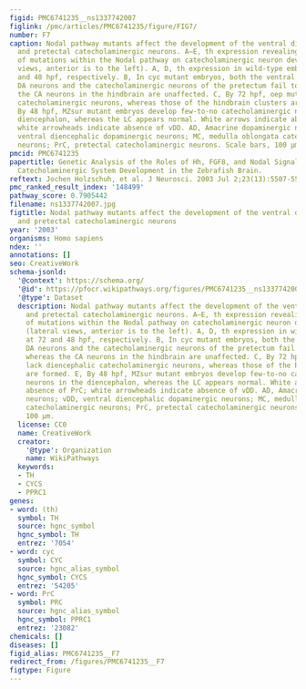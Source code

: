 ```yaml
---
figid: PMC6741235__ns1337742007
figlink: /pmc/articles/PMC6741235/figure/FIG7/
number: F7
caption: Nodal pathway mutants affect the development of the ventral diencephalic
  and pretectal catecholaminergic neurons. A–E, th expression revealing the effects
  of mutations within the Nodal pathway on catecholaminergic neuron development (lateral
  views, anterior is to the left). A, D, th expression in wild-type embryos at 72
  and 48 hpf, respectively. B, In cyc mutant embryos, both the ventral diencephalic
  DA neurons and the catecholaminergic neurons of the pretectum fail to develop, whereas
  the CA neurons in the hindbrain are unaffected. C, By 72 hpf, oep mutants lack diencephalic
  catecholaminergic neurons, whereas those of the hindbrain clusters are formed. E,
  By 48 hpf, MZsur mutant embryos develop few-to-no catecholaminergic neurons in the
  diencephalon, whereas the LC appears normal. White arrows indicate absence of PrC;
  white arrowheads indicate absence of vDD. AD, Amacrine dopaminergic neurons; vDD,
  ventral diencephalic dopaminergic neurons; MC, medulla oblongata catecholaminergic
  neurons; PrC, pretectal catecholaminergic neurons. Scale bars, 100 μm.
pmcid: PMC6741235
papertitle: Genetic Analysis of the Roles of Hh, FGF8, and Nodal Signaling during
  Catecholaminergic System Development in the Zebrafish Brain.
reftext: Jochen Holzschuh, et al. J Neurosci. 2003 Jul 2;23(13):5507-5519.
pmc_ranked_result_index: '148499'
pathway_score: 0.7905442
filename: ns1337742007.jpg
figtitle: Nodal pathway mutants affect the development of the ventral diencephalic
  and pretectal catecholaminergic neurons
year: '2003'
organisms: Homo sapiens
ndex: ''
annotations: []
seo: CreativeWork
schema-jsonld:
  '@context': https://schema.org/
  '@id': https://pfocr.wikipathways.org/figures/PMC6741235__ns1337742007.html
  '@type': Dataset
  description: Nodal pathway mutants affect the development of the ventral diencephalic
    and pretectal catecholaminergic neurons. A–E, th expression revealing the effects
    of mutations within the Nodal pathway on catecholaminergic neuron development
    (lateral views, anterior is to the left). A, D, th expression in wild-type embryos
    at 72 and 48 hpf, respectively. B, In cyc mutant embryos, both the ventral diencephalic
    DA neurons and the catecholaminergic neurons of the pretectum fail to develop,
    whereas the CA neurons in the hindbrain are unaffected. C, By 72 hpf, oep mutants
    lack diencephalic catecholaminergic neurons, whereas those of the hindbrain clusters
    are formed. E, By 48 hpf, MZsur mutant embryos develop few-to-no catecholaminergic
    neurons in the diencephalon, whereas the LC appears normal. White arrows indicate
    absence of PrC; white arrowheads indicate absence of vDD. AD, Amacrine dopaminergic
    neurons; vDD, ventral diencephalic dopaminergic neurons; MC, medulla oblongata
    catecholaminergic neurons; PrC, pretectal catecholaminergic neurons. Scale bars,
    100 μm.
  license: CC0
  name: CreativeWork
  creator:
    '@type': Organization
    name: WikiPathways
  keywords:
  - TH
  - CYCS
  - PPRC1
genes:
- word: (th)
  symbol: TH
  source: hgnc_symbol
  hgnc_symbol: TH
  entrez: '7054'
- word: cyc
  symbol: CYC
  source: hgnc_alias_symbol
  hgnc_symbol: CYCS
  entrez: '54205'
- word: PrC
  symbol: PRC
  source: hgnc_alias_symbol
  hgnc_symbol: PPRC1
  entrez: '23082'
chemicals: []
diseases: []
figid_alias: PMC6741235__F7
redirect_from: /figures/PMC6741235__F7
figtype: Figure
---
```

